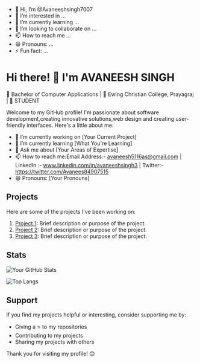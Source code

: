 - 👋 Hi, I’m @Avaneeshsingh7007
- 👀 I’m interested in ...
- 🌱 I’m currently learning ...
- 💞️ I’m looking to collaborate on ...
- 📫 How to reach me ...
- 😄 Pronouns: ...
- ⚡ Fun fact: ...

<!---
Avaneeshsingh3/Avaneeshsingh3 is a ✨ special ✨ repository because its `README.md` (this file) appears on your GitHub profile.
You can click the Preview link to take a look at your changes.
--->


# Hi there! 👋 I'm AVANEESH SINGH

🌱 Bachelor of Computer Applications | 📍 Ewing Christian College, Prayagraj | 💼 STUDENT

Welcome to my GitHub profile! I'm passionate about software development,creating innovative solutions,web design and creating user-friendly interfaces. Here's a little about me:

- 🔭 I’m currently working on [Your Current Project]
- 🌱 I’m currently learning [What You're Learning]
- 💬 Ask me about [Your Areas of Expertise]
- 📫 How to reach me:Email Address:- avaneesh5116as@gmail.com | LinkedIn :- www.linkedin.com/in/avaneeshsingh3 | Twitter:- https://twitter.com/Avanees84907515
- 😄 Pronouns: [Your Pronouns]

## Projects

Here are some of the projects I've been working on:

1. [Project 1](link_to_project_1): Brief description or purpose of the project.
2. [Project 2](link_to_project_2): Brief description or purpose of the project.
3. [Project 3](link_to_project_3): Brief description or purpose of the project.

## Stats

![Your GitHub Stats](https://github-readme-stats.vercel.app/api?username=your_username&show_icons=true&theme=radical)

![Top Langs](https://github-readme-stats.vercel.app/api/top-langs/?username=your_username&layout=compact)

## Support

If you find my projects helpful or interesting, consider supporting me by:

- Giving a ⭐️ to my repositories
- Contributing to my projects
- Sharing my projects with others

Thank you for visiting my profile! 😊
